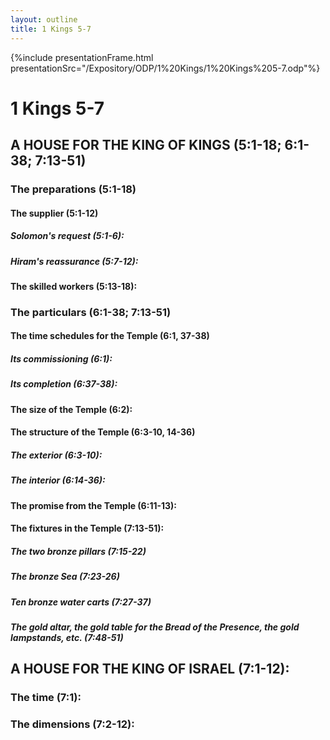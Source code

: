 ```yaml
---
layout: outline
title: 1 Kings 5-7
---
```

{%include presentationFrame.html presentationSrc="/Expository/ODP/1%20Kings/1%20Kings%205-7.odp"%}

# 1 Kings 5-7 
## A HOUSE FOR THE KING OF KINGS (5:1-18; 6:1-38; 7:13-51) 
###  The preparations (5:1-18) 
####  The supplier (5:1-12) 
#####  Solomon\'s request (5:1-6): 
#####  Hiram\'s reassurance (5:7-12): 
####  The skilled workers (5:13-18): 
###  The particulars (6:1-38; 7:13-51) 
####  The time schedules for the Temple (6:1, 37-38) 
#####  Its commissioning (6:1): 
#####  Its completion (6:37-38): 
####  The size of the Temple (6:2): 
####  The structure of the Temple (6:3-10, 14-36) 
#####  The exterior (6:3-10): 
#####  The interior (6:14-36): 
####  The promise from the Temple (6:11-13): 
####  The fixtures in the Temple (7:13-51): 
#####  The two bronze pillars (7:15-22) 
#####  The bronze Sea (7:23-26) 
#####  Ten bronze water carts (7:27-37) 
#####  The gold altar, the gold table for the Bread of the Presence, the gold lampstands, etc. (7:48-51) 
## A HOUSE FOR THE KING OF ISRAEL (7:1-12): 
###  The time (7:1): 
###  The dimensions (7:2-12): 
